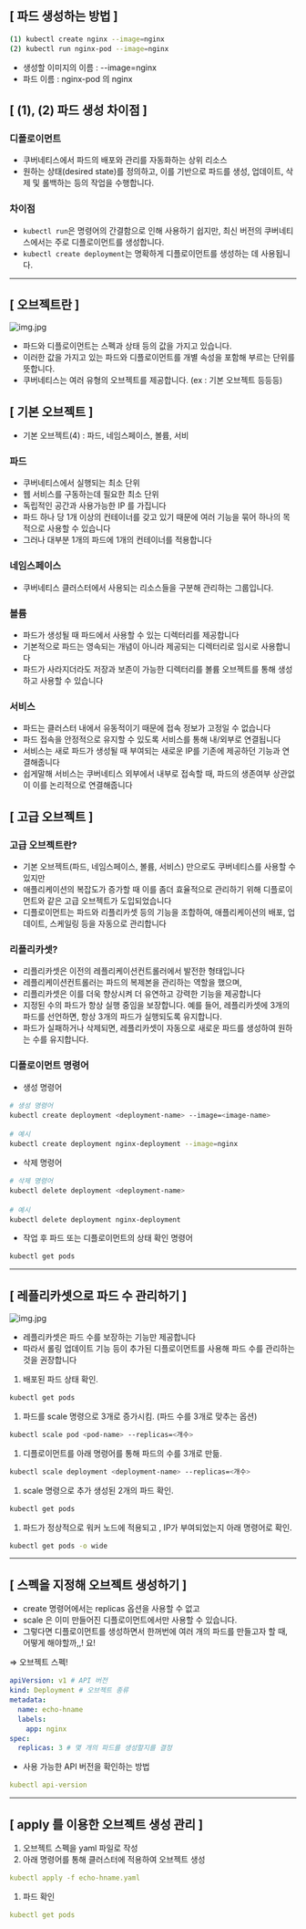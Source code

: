 ## [ 파드 생성하는 방법 ]

```bash
(1) kubectl create nginx --image=nginx
(2) kubectl run nginx-pod --image=nginx
```

- 생성할 이미지의 이름 : --image=nginx
- 파드 이름 : nginx-pod 의 nginx

## [ (1), (2) 파드 생성 차이점 ]

### 디폴로이먼트

- 쿠버네티스에서 파드의 배포와 관리를 자동화하는 상위 리소스
- 원하는 상태(desired state)를 정의하고, 이를 기반으로 파드를 생성, 업데이트, 삭제 및 롤백하는 등의 작업을 수행합니다.

### 차이점

- `kubectl run`은 명령어의 간결함으로 인해 사용하기 쉽지만, 최신 버전의 쿠버네티스에서는 주로 디플로이먼트를 생성합니다.
- `kubectl create deployment`는 명확하게 디플로이먼트를 생성하는 데 사용됩니다.

---

## [ 오브젝트란 ]
![img.jpg](../image/이승현-image1.jpg)
- 파드와 디플로이먼트는 스펙과 상태 등의 값을 가지고 있습니다.
- 이러한 값을 가지고 있는 파드와 디플로이먼트를 개별 속성을 포함해 부르는 단위를 뜻합니다.
- 쿠버네티스는 여러 유형의 오브젝트를 제공합니다. (ex : 기본 오브젝트 등등등)

## [ 기본 오브젝트 ]

- 기본 오브젝트(4) : 파드, 네임스페이스, 볼륨, 서비

### 파드

- 쿠버네티스에서 실행되는 최소 단위
- 웹 서비스를 구동하는데 필요한 최소 단위
- 독립적인 공간과 사용가능한 IP 를 가집니다
- 파드 하나 당 1개 이상의 컨테이너를 갖고 있기 때문에 여러 기능을 묶어 하나의 목적으로 사용할 수 있습니다
- 그러나 대부분 1개의 파드에 1개의 컨테이너를 적용합니다

### 네임스페이스

- 쿠버네티스 클러스터에서 사용되는 리소스들을 구분해 관리하는 그룹입니다.

### 볼륨

- 파드가 생성될 때 파드에서 사용할 수 있는 디렉터리를 제공합니다
- 기본적으로 파드는 영속되는 개념이 아니라 제공되는 디렉터리로 임시로 사용합니다
- 파드가 사라지더라도 저장과 보존이 가능한 디렉터리를 볼륨 오브젝트를 통해 생성하고 사용할 수 있습니다

### 서비스

- 파드는 클러스터 내에서 유동적이기 때문에 접속 정보가 고정일 수 없습니다
- 파드 접속을 안정적으로 유지할 수 있도록 서비스를 통해 내/외부로 연결됩니다
- 서비스는 새로 파드가 생성될 때 부여되는 새로운 IP를 기존에 제공하던 기능과 연결해줍니다
- 쉽게말해 서비스는 쿠버네티스 외부에서 내부로 접속할 때, 파드의 생존여부 상관없이 이를 논리적으로 연결해줍니다

## [ 고급 오브젝트 ]

### 고급 오브젝트란?

- 기본 오브젝트(파드, 네임스페이스, 볼륨, 서비스) 만으로도 쿠버네티스를 사용할 수 있지만
- 애플리케이션의 복잡도가 증가할 때 이를 좀더 효율적으로 관리하기 위해 디플로이먼트와 같은 고급 오브젝트가 도입되었습니다
- 디플로이먼트는 파드와 리플리카셋 등의 기능을 조합하여, 애플리케이션의 배포, 업데이트, 스케일링 등을 자동으로 관리합니다

### 리플리카셋?

- 리플리카셋은 이전의 레플리케이션컨트롤러에서 발전한 형태입니다
- 레플리케이션컨트롤러는 파드의 복제본을 관리하는 역할을 했으며,
- 리플리카셋은 이를 더욱 향상시켜 더 유연하고 강력한 기능을 제공합니다
- 지정된 수의 파드가 항상 실행 중임을 보장합니다. 예를 들어, 레플리카셋에 3개의 파드를 선언하면, 항상 3개의 파드가 실행되도록 유지합니다.
- 파드가 실패하거나 삭제되면, 레플리카셋이 자동으로 새로운 파드를 생성하여 원하는 수를 유지합니다.

### 디플로이먼트 명령어

- 생성 명령어

```bash
# 생성 명령어
kubectl create deployment <deployment-name> --image=<image-name>

# 예시
kubectl create deployment nginx-deployment --image=nginx
```

- 삭제 명령어

```bash
# 삭제 명령어
kubectl delete deployment <deployment-name>

# 예시
kubectl delete deployment nginx-deployment
```

- 작업 후 파드 또는 디플로이먼트의 상태 확인 명령어

```bash
kubectl get pods
```

---

## [ 레플리카셋으로 파드 수 관리하기 ]
![img.jpg](../image/이승현-image2.jpg)
- 레플리카셋은 파드 수를 보장하는 기능만 제공합니다
- 따라서 롤링 업데이트 기능 등이 추가된 디플로이먼트를 사용해 파드 수를 관리하는 것을 권장합니다

1. 배포된 파드 상태 확인.

```bash
kubectl get pods
```

1. 파드를 scale 명령으로 3개로 증가시킴. (파드 수를 3개로 맞추는 옵션)

```bash
kubectl scale pod <pod-name> --replicas=<개수>
```

1. 디플로이먼트를 아래 명령어를 통해 파드의 수를 3개로 만듦.

```bash
kubectl scale deployment <deployment-name> --replicas=<개수>
```

1. scale 명령으로 추가 생성된 2개의 파드 확인.

```bash
kubectl get pods
```

1. 파드가 정상적으로 워커 노드에 적용되고 , IP가 부여되었는지 아래 명령어로 확인.

```bash
kubectl get pods -o wide
```

---

## [ 스펙을 지정해 오브젝트 생성하기 ]

- create 명령어에서는 replicas 옵션을 사용할 수 없고
- scale 은 이미 만들어진 디플로이먼트에서만 사용할 수 있습니다.
- 그렇다면 디플로이먼트를 생성하면서 한꺼번에 여러 개의 파드를 만들고자 할 때, 어떻게 해야할까,,! 요!

⇒ 오브젝트 스펙!

```yaml
apiVersion: v1 # API 버전
kind: Deployment # 오브젝트 종류
metadata:
  name: echo-hname
  labels:
    app: nginx
spec:
  replicas: 3 # 몇 개의 파드를 생성할지를 결정
```

- 사용 가능한 API 버전을 확인하는 방법

```yaml
kubectl api-version
```

---

## [ apply 를 이용한 오브젝트 생성 관리 ]

1. 오브젝트 스펙을 yaml 파일로 작성
2. 아래 명령어를 통해 클러스터에 적용하여 오브젝트 생성

```yaml
kubectl apply -f echo-hname.yaml
```

1. 파드 확인

```yaml
kubectl get pods
```
